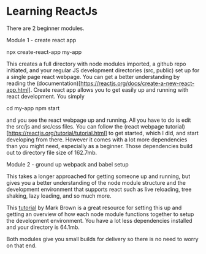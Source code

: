 # Learning ReactJs

There are 2 beginner modules.

Module 1 - create react app

npx create-react-app my-app

This creates a full directory with node modules imported, a github repo initiated, and your regular JS development directories (src, public) set up for a single page react webpage. You can get a better understanding by reading the (documentation)[https://reactjs.org/docs/create-a-new-react-app.html]. Create react app allows you to get easily up and running with react development.  You simply

cd my-app
npm start

and you see the react webpage up and running. All you have to do is edit the src/js and src/css files. You can follow the (react webpage tutorial)[https://reactjs.org/tutorial/tutorial.html] to get started, which I did, and start developing from there. However it comes with a lot more dependencies than you might need, especially as a beginner. Those dependencies build out to directory file size of 162.7mb.

Module 2 - ground up webpack and babel setup

This takes a longer approached for getting someone up and running, but gives you a better understanding of the node module structure and the development environment that supports react such as live reloading, tree shaking, lazy loading, and so much more.

This [tutorial](https://www.sitepoint.com/beginners-guide-webpack-module-bundling/) by Mark Brown is a great resource for setting this up and getting an overview of how each node module functions together to setup the development environment. You have a lot less dependencies installed and your directory is 64.1mb.

Both modules give you small builds for delivery so there is no need to worry on that end.

